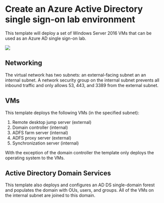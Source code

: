 # Create an Azure Active Directory single sign-on lab environment

This template will deploy a set of Windows Server 2016 VMs that can be used as an Azure AD single sign-on lab.

<a href="https://portal.azure.com/#create/Microsoft.Template/uri/https%3A%2F%2Fraw.githubusercontent.com%2Fmbakunas%2Fazure-ad-sso-lab%2Fdev-2016%2Fazuredeploy.json" target="_blank">
    <img src="http://azuredeploy.net/deploybutton.png"/>
</a>

## Networking

The virtual network has two subnets:  an external-facing subnet an an internal subnet.  A network security group on the internal subnet prevents all inbound traffic and only allows 53, 443, and 3389 from the external subnet.

## VMs

This template deploys the following VMs (in the specified subnet):
<ol>
<li>Remote desktop jump server (external)</li>
<li>Domain controller (internal)</li>
<li>ADFS farm server (internal)</li>
<li>ADFS proxy server (external)</li>
<li>Synchronization server (internal)</li>
</ol>

With the exception of the domain controller the template only deploys the operating system to the VMs.

## Active Directory Domain Services

This template also deploys and configures an AD DS single-domain forest and populates the domain with OUs, users, and groups.  All of the VMs on the internal subnet are joined to this domain.